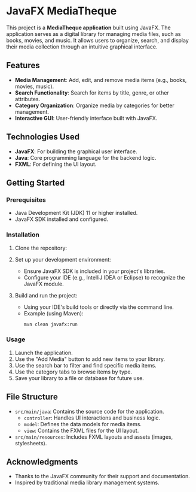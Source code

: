 # JavaFX MediaTheque

This project is a **MediaTheque application** built using JavaFX. The application serves as a digital library for managing media files, such as books, movies, and music. It allows users to organize, search, and display their media collection through an intuitive graphical interface.

## Features

- **Media Management**: Add, edit, and remove media items (e.g., books, movies, music).
- **Search Functionality**: Search for items by title, genre, or other attributes.
- **Category Organization**: Organize media by categories for better management.
- **Interactive GUI**: User-friendly interface built with JavaFX.

## Technologies Used

- **JavaFX**: For building the graphical user interface.
- **Java**: Core programming language for the backend logic.
- **FXML**: For defining the UI layout.

## Getting Started

### Prerequisites

- Java Development Kit (JDK) 11 or higher installed.
- JavaFX SDK installed and configured.

### Installation

1. Clone the repository:

2. Set up your development environment:
   - Ensure JavaFX SDK is included in your project's libraries.
   - Configure your IDE (e.g., IntelliJ IDEA or Eclipse) to recognize the JavaFX module.

3. Build and run the project:
   - Using your IDE's build tools or directly via the command line.
   - Example (using Maven):
     ```bash
     mvn clean javafx:run
     ```

### Usage

1. Launch the application.
2. Use the "Add Media" button to add new items to your library.
3. Use the search bar to filter and find specific media items.
4. Use the category tabs to browse items by type.
5. Save your library to a file or database for future use.

## File Structure

- `src/main/java`: Contains the source code for the application.
  - `controller`: Handles UI interactions and business logic.
  - `model`: Defines the data models for media items.
  - `view`: Contains the FXML files for the UI layout.
- `src/main/resources`: Includes FXML layouts and assets (images, stylesheets).



## Acknowledgments

- Thanks to the JavaFX community for their support and documentation.
- Inspired by traditional media library management systems.
